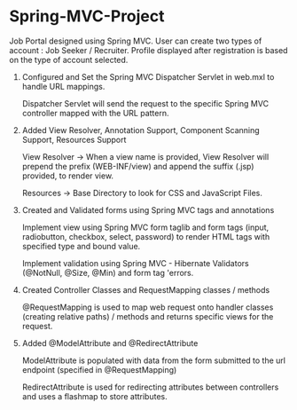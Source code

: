 # Spring-MVC-Project

Job Portal designed using Spring MVC. User can create two types of account : Job Seeker / Recruiter.
Profile displayed after registration is based on the type of account selected. 



1. Configured and Set the Spring MVC Dispatcher Servlet in web.mxl to handle URL mappings. 

    Dispatcher Servlet will send the request to the specific Spring MVC controller mapped with the URL pattern. 


2. Added View Resolver, Annotation Support, Component Scanning Support, Resources Support

    View Resolver ->  When a view name is provided, View Resolver will prepend the prefix (WEB-INF/view) and append the 
    suffix (.jsp) provided, to render view. 

    Resources -> Base Directory to look for CSS and JavaScript Files. 


3. Created and Validated forms using Spring MVC tags and annotations

    Implement view using Spring MVC form taglib and form tags (input, radiobutton, checkbox, select, password) 
    to render HTML tags with specified type and bound value.

    Implement validation using Spring MVC - Hibernate Validators (@NotNull, @Size, @Min) and form tag 'errors.


4. Created Controller Classes and RequestMapping classes / methods

    @RequestMapping is used to map web request onto handler classes (creating relative paths) / methods and returns 
    specific views for the request. 


5. Added @ModelAttribute and @RedirectAttribute

    ModelAttribute is populated with data from the form submitted to the url endpoint (specified in @RequestMapping)  

    RedirectAttribute is used for redirecting attributes between controllers and uses a flashmap to store attributes.








